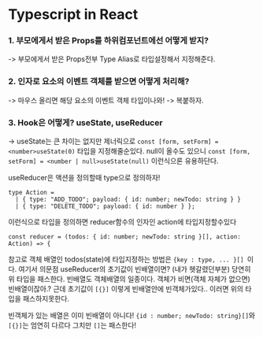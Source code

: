 # Typescript in React

### 1. 부모에게서 받은 Props를 하위컴포넌트에선 어떻게 받지?

-> 부모에게서 받은 Props전부 Type Alias로 타입설정해서 지정해준다.

### 2. 인자로 요소의 이벤트 객체를 받으면 어떻게 처리해?

-> 마우스 올리면 해당 요소의 이벤트 객체 타입이나와! -> 복붙하자.

### 3. Hook은 어떻게? useState, useReducer

-> useState는 큰 차이는 없지만 제너릭으로 ```const [form, setForm] = <number>useState(0)``` 타입을 지정해줄순있다.
null이 올수도 있으니 ```const [form, setForm] = <number | null>useState(null)``` 이런식으론 유용하단다.

useReducer은 액션을 정의할때 type으로 정의하자!
```
type Action =
  | { type: "ADD_TODO"; payload: { id: number; newTodo: string } }
  | { type: "DELETE_TODO"; payload: { id: number } };
```
이런식으로 타입을 정의하면
reducer함수의 인자인 action에 타입지정할수있다

```
const reducer = (todos: { id: number; newTodo: string }[], action: Action) => {
```
참고로 객체 배열인 todos(state)에 타입지정하는 방법은 ```{key : type, ... }[] ```이다.
여기서 의문점
useReducer의 초기값이 빈배열이면? 
(내가 헷갈렸던부분)
당연히 위 타입을 패스한다.
빈배열도 객체배열의 일종이다. 객체가 비면(객체 자체가 없으면) 빈배열이잖아.?
근데 초기값이 ```[{}]``` 이렇게 빈배열안에 빈객체가있다..
이러면 위의 타입을 패스하지못한다.

빈객체가 있는 배열은 이미 빈배열이 아니다!
```{id : number; newTodo: string}[]```와 ```[{}]```는 엄연히 다르다
그치만 ```[]```는 패스한다!
